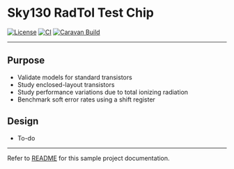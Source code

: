 # Sky130 RadTol Test Chip

[![License](https://img.shields.io/badge/License-Apache%202.0-blue.svg)](https://opensource.org/licenses/Apache-2.0) [![CI](https://github.com/efabless/caravel_user_project_analog/actions/workflows/user_project_ci.yml/badge.svg)](https://github.com/efabless/caravel_user_project_analog/actions/workflows/user_project_ci.yml) [![Caravan Build](https://github.com/efabless/caravel_user_project_analog/actions/workflows/caravan_build.yml/badge.svg)](https://github.com/efabless/caravel_user_project_analog/actions/workflows/caravan_build.yml)

---


## Purpose

- Validate models for standard transistors
- Study enclosed-layout transistors
- Study performance variations due to total ionizing radiation
- Benchmark soft error rates using a shift register

## Design

- To-do

---

Refer to [README](docs/source/index.rst) for this sample project documentation. 
